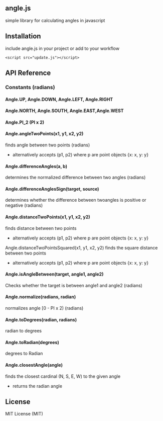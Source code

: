 ## angle.js
simple library for calculating angles in javascript

## Installation
include angle.js in your project or add to your workflow

    <script src="update.js"></script>

## API Reference

### Constants (radians)

#### Angle.UP, Angle.DOWN, Angle.LEFT, Angle.RIGHT

#### Angle.NORTH, Angle.SOUTH, Angle.EAST,Angle.WEST

#### Angle.PI_2 (PI x 2)

#### Angle.angleTwoPoints(x1, y1, x2, y2)
finds angle between two points (radians)
* alternatively accepts (p1, p2) where p are point objects {x: x, y: y}

#### Angle.differenceAngles(a, b)
determines the normalized difference between two angles (radians)

#### Angle.differenceAnglesSign(target, source)
determines whether the difference between twoangles is positive or negative (radians)

#### Angle.distanceTwoPoints(x1, y1, x2, y2)
finds distance between two points
* alternatively accepts (p1, p2) where p are point objects {x: x, y: y}

Angle.distanceTwoPointsSquared(x1, y1, x2, y2)
finds the square distance between two points
* alternatively accepts (p1, p2) where p are point objects {x: x, y: y}

#### Angle.isAngleBetween(target, angle1, angle2)
Checks whether the target is between angle1 and angle2 (radians)

#### Angle.normalize(radians, radian)
normalizes angle [0 - PI x 2) (radians)

#### Angle.toDegrees(radian, radians)
radian to degrees

#### Angle.toRadian(degrees)
degrees to Radian

#### Angle.closestAngle(angle)
finds the closest cardinal (N, S, E, W) to the given angle
* returns the radian angle

## License
MIT License (MIT)